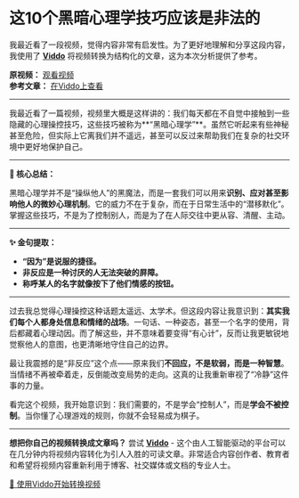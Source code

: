 # 这10个黑暗心理学技巧应该是非法的

我最近看了一段视频，觉得内容非常有启发性。为了更好地理解和分享这段内容，我使用了 **[Viddo](https://viddo.pro/)** 将视频转换为结构化的文章，这为本次分析提供了参考。

**原视频：** [观看视频](https://www.youtube.com/watch?v=OrnCyFtbtro)  
**参考文章：** [在Viddo上查看](https://viddo.pro/zh/video-result/81f99e2e-62cb-4193-8caf-690b45bd5267)

---

我最近看了一篇视频，视频里大概是这样讲的：我们每天都在不自觉中接触到一些隐藏的心理操控技巧，这些技巧被称为**“黑暗心理学”**。虽然它听起来有些神秘甚至危险，但实际上它离我们并不遥远，甚至可以反过来帮助我们在复杂的社交环境中更好地保护自己。

---

**🧠 核心总结：**

黑暗心理学并不是“操纵他人”的黑魔法，而是一套我们可以用来**识别、应对甚至影响他人的微妙心理机制**。它的威力不在于复杂，而在于日常生活中的“潜移默化”。掌握这些技巧，不是为了控制别人，而是为了在人际交往中更从容、清醒、主动。

---

**✨ 金句提取：**

- **“因为”是说服的捷径。**
- **非反应是一种讨厌的人无法突破的屏障。**
- **称呼某人的名字就像按下了他们情感的按钮。**

---

过去我总觉得心理操控这种话题太遥远、太学术。但这段内容让我意识到：**其实我们每个人都身处信息和情绪的战场**。一句话、一种姿态，甚至一个名字的使用，背后都藏着心理动因。而了解这些，并不意味着要变得“有心计”，反而让我更敏锐地觉察他人的意图，也更清晰地守住自己的边界。

最让我震撼的是“非反应”这个点——原来我们**不回应，不是软弱，而是一种智慧**。当情绪不再被牵着走，反倒能改变局势的走向。这真的让我重新审视了“冷静”这件事的力量。

看完这个视频，我开始意识到：我们需要的，不是学会“控制人”，而是**学会不被控制**。当你懂了心理游戏的规则，你就不会轻易成为棋子。

---

**想把你自己的视频转换成文章吗？** 尝试 **[Viddo](https://viddo.pro/)** - 这个由人工智能驱动的平台可以在几分钟内将视频内容转化为引人入胜的可读文章。非常适合内容创作者、教育者和希望将视频内容重新利用于博客、社交媒体或文档的专业人士。

[🚀 使用Viddo开始转换视频](https://viddo.pro/)